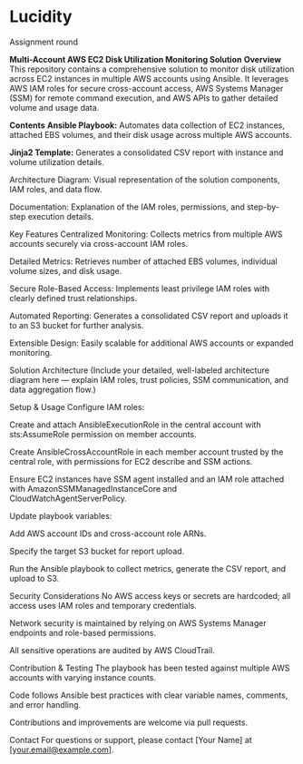 # Lucidity
Assignment round



**Multi-Account AWS EC2 Disk Utilization Monitoring Solution**
**Overview**
This repository contains a comprehensive solution to monitor disk utilization across EC2 instances in multiple AWS accounts using Ansible. It leverages AWS IAM roles for secure cross-account access, AWS Systems Manager (SSM) for remote command execution, and AWS APIs to gather detailed volume and usage data.

**Contents**
**Ansible Playbook:** Automates data collection of EC2 instances, attached EBS volumes, and their disk usage across multiple AWS accounts.

**Jinja2 Template:** Generates a consolidated CSV report with instance and volume utilization details.

Architecture Diagram: Visual representation of the solution components, IAM roles, and data flow.

Documentation: Explanation of the IAM roles, permissions, and step-by-step execution details.

Key Features
Centralized Monitoring: Collects metrics from multiple AWS accounts securely via cross-account IAM roles.

Detailed Metrics: Retrieves number of attached EBS volumes, individual volume sizes, and disk usage.

Secure Role-Based Access: Implements least privilege IAM roles with clearly defined trust relationships.

Automated Reporting: Generates a consolidated CSV report and uploads it to an S3 bucket for further analysis.

Extensible Design: Easily scalable for additional AWS accounts or expanded monitoring.

Solution Architecture
(Include your detailed, well-labeled architecture diagram here — explain IAM roles, trust policies, SSM communication, and data aggregation flow.)

Setup & Usage
Configure IAM roles:

Create and attach AnsibleExecutionRole in the central account with sts:AssumeRole permission on member accounts.

Create AnsibleCrossAccountRole in each member account trusted by the central role, with permissions for EC2 describe and SSM actions.

Ensure EC2 instances have SSM agent installed and an IAM role attached with AmazonSSMManagedInstanceCore and CloudWatchAgentServerPolicy.

Update playbook variables:

Add AWS account IDs and cross-account role ARNs.

Specify the target S3 bucket for report upload.

Run the Ansible playbook to collect metrics, generate the CSV report, and upload to S3.

Security Considerations
No AWS access keys or secrets are hardcoded; all access uses IAM roles and temporary credentials.

Network security is maintained by relying on AWS Systems Manager endpoints and role-based permissions.

All sensitive operations are audited by AWS CloudTrail.

Contribution & Testing
The playbook has been tested against multiple AWS accounts with varying instance counts.

Code follows Ansible best practices with clear variable names, comments, and error handling.

Contributions and improvements are welcome via pull requests.

Contact
For questions or support, please contact [Your Name] at [your.email@example.com].
